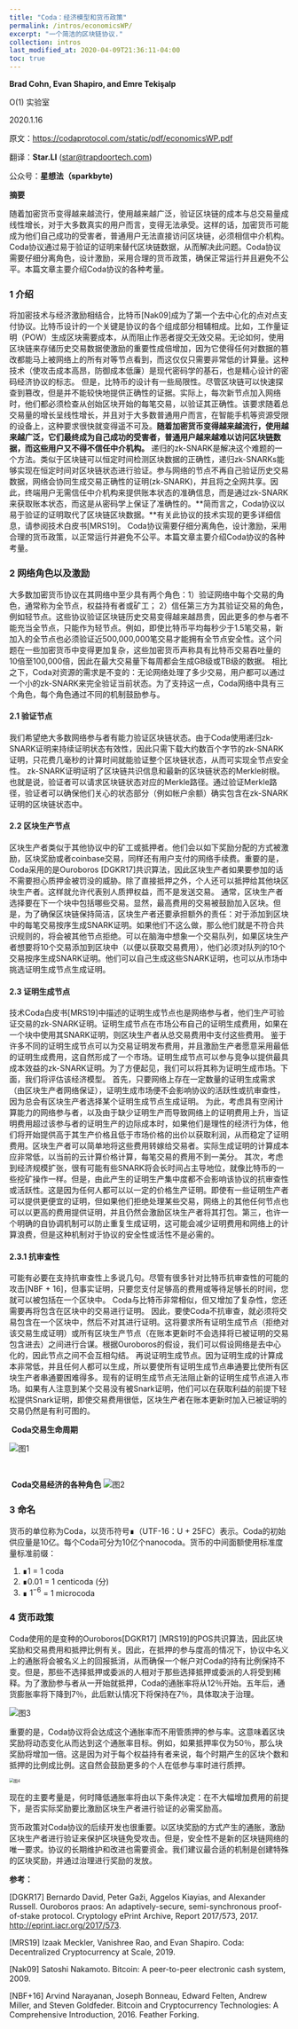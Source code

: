 ```yaml
---
title: "Coda：经济模型和货币政策"
permalink: /intros/economicsWP/
excerpt: "一个简洁的区块链协议."
collection: intros
last_modified_at: 2020-04-09T21:36:11-04:00
toc: true
---
```


**Brad Cohn, Evan Shapiro, and Emre Tekişalp**

O(1) 实验室

2020.1.16



原文：https://codaprotocol.com/static/pdf/economicsWP.pdf

翻译：**Star.LI** (star@trapdoortech.com)

公众号：**星想法（sparkbyte)**



**摘要**

随着加密货币变得越来越流行，使用越来越广泛，验证区块链的成本与总交易量成线性增长，对于大多数真实的用户而言，变得无法承受。这样的话，加密货币可能成为他们自己成功的受害者，普通用户无法直接访问区块链，必须相信中介机构。 Coda协议通过易于验证的证明来替代区块链数据，从而解决此问题。Coda协议需要仔细分离角色，设计激励，采用合理的货币政策，确保正常运行并且避免不公平。本篇文章主要介绍Coda协议的各种考量。

### 1 介绍

将加密技术与经济激励相结合，比特币[Nak09]成为了第一个去中心化的点对点支付协议。比特币设计的一个关键是协议的各个组成部分相辅相成。比如，工作量证明（POW）生成区块需要成本，从而阻止作恶者提交无效交易。无论如何，使用区块链来存储历史交易数据使激励的重要性成倍增加，因为它使得任何对数据的篡改都能马上被网络上的所有对等节点看到，而这仅仅只需要非常低的计算量。这种技术（使攻击成本高昂，防御成本低廉）是现代密码学的基石，也是精心设计的密码经济协议的标志。
但是，比特币的设计有一些局限性。尽管区块链可以快速探查到篡改，但是并不能较快地提供正确性的证据。实际上，每次新节点加入网络时，他们都必须检查从创始区块开始的每笔交易，以验证其正确性。该要求随着总交易量的增长呈线性增长，并且对于大多数普通用户而言，在智能手机等资源受限的设备上，这种要求很快就变得遥不可及。**随着加密货币变得越来越流行，使用越来越广泛，它们最终成为自己成功的受害者，普通用户越来越难以访问区块链数据，而这些用户又不得不信任中介机构。**
递归的zk-SNARK是解决这个难题的一个方法。类似于区块链可以恒定时间检测区块数据的正确性，递归zk-SNARKs能够实现在恒定时间对区块链状态进行验证。参与网络的节点不再自己验证历史交易数据，网络会协同生成交易正确性的证明(zk-SNARK)，并且将之全网共享。因此，终端用户无需信任中介机构来提供账本状态的准确信息，而是通过zk-SNARK来获取账本状态，而这是从密码学上保证了准确性的。**简而言之，Coda协议以易于验证的证明取代了区块链区块数据。**有关此协议的技术实现的更多详细信息，请参阅技术白皮书[MRS19]。
Coda协议需要仔细分离角色，设计激励，采用合理的货币政策，以正常运行并避免不公平。本篇文章主要介绍Coda协议的各种考量。

### 2 网络角色以及激励

大多数加密货币协议在其网络中至少具有两个角色：1）验证网络中每个交易的角色，通常称为全节点，权益持有者或矿工； 2）信任第三方为其验证交易的角色，例如轻节点。这些协议验证区块链历史交易变得越来越昂贵，因此更多的参与者不能充当全节点，只能作为轻节点。例如，即使比特币平均每秒少于1.5笔交易，新加入的全节点也必须验证近500,000,000笔交易才能拥有全节点安全性。这个问题在一些加密货币中变得更加复杂，这些加密货币声称具有比特币交易吞吐量的10倍至100,000倍，因此在最大交易量下每周都会生成GB级或TB级的数据。
相比之下，Coda对资源的需求是不变的：无论网络处理了多少交易，用户都可以通过一个小的zk-SNARK来完全验证当前状态。为了支持这一点，Coda网络中具有三个角色，每个角色通过不同的机制鼓励参与。

#### 2.1 验证节点

我们希望绝大多数网络参与者有能力验证区块链状态。由于Coda使用递归zk-SNARK证明来持续证明状态有效性，因此只需下载大约数百个字节的zk-SNARK证明，只花费几毫秒的计算时间就能验证整个区块链状态，从而可实现全节点安全性。 zk-SNARK证明证明了区块链共识信息和最新的区块链状态的Merkle树根。也就是说，验证者可以请求区块链状态对应的Merkle路径。通过验证Merkle路径，验证者可以确保他们关心的状态部分（例如帐户余额）确实包含在zk-SNARK证明的区块链状态中。

#### 2.2 区块生产节点

区块生产者类似于其他协议中的矿工或抵押者。他们会以如下奖励分配的方式被激励，区块奖励或者coinbase交易，同样还有用户支付的网络手续费。重要的是，Coda采用的是Ouroboros [DGKR17]共识算法，因此区块生产者如果要参加的话不需要担心质押金被罚没的威胁。除了直接抵押之外，个人还可以抵押给其他块区块生产者。这样就允许代表别人质押权益，而不是发送交易。
通常，区块生产者选择要在下一个块中包括哪些交易。显然，最高费用的交易被鼓励加入区块。但是，为了确保区块链保持简洁，区块生产者还要承担额外的责任：对于添加到区块中的每笔交易按序生成SNARK证明。如果他们不这么做，那么他们就是不符合共识规则的，将会被其他节点拒绝。可以在脑海中想象一个交易队列，如果区块生产者想要将10个交易添加到区块中（以便以获取交易费用），他们必须对队列的10个交易按序生成SNARK证明。他们可以自己生成这些SNARK证明，也可以从市场中挑选证明生成节点生成证明。

#### 2.3 证明生成节点

技术Coda白皮书[MRS19]中描述的证明生成节点也是网络参与者，他们生产可验证交易的zk-SNARK证明。证明生成节点在市场公布自己的证明生成费用，如果在一个块中使用其SNARK证明，则区块生产者从总交易费用中支付这些费用。
鉴于许多不同的证明生成节点可以为交易证明发布费用，并且激励生产者愿意采用最低的证明生成费用，这自然形成了一个市场。证明生成节点可以参与竞争以提供最具成本效益的zk-SNARK证明。为了方便起见，我们可以将其称为证明生成市场。下面，我们将评估该经济模型。
首先，只要网络上存在一定数量的证明生成需求（由区块生产者网络保证），证明生成市场便不会影响协议的活跃性或抗审查性，因为总会有区块生产者选择某个证明生成节点生成证明。
为此，考虑具有空闲计算能力的网络参与者，以及由于缺少证明生产而导致网络上的证明费用上升，当证明费用超过该参与者的证明生产的边际成本时，如果他们是理性的经济行为体，他们将开始提供高于其生产价格且低于市场价格的出价以获取利润，从而稳定了证明费用。区块生产者可以简单地将这些费用转嫁给交易者。实际生成证明的计算成本应非常低，以当前的云计算价格计算，每笔交易的费用不到一美分。
其次，考虑到经济规模扩张，很有可能有些SNARK将会长时间占主导地位，就像比特币的一些挖矿操作一样。但是，由此产生的证明生产集中度都不会影响该协议的抗审查性或活跃性。这是因为任何人都可以以一定的价格生产证明。即使有一些证明生产者可以提供更便宜的证明，但如果他们拒绝处理某些交易，网络上的其他任何节点也可以以更高的费用提供证明，并且仍然会激励区块生产者将其打包。第三，也许一个明确的自协调机制可以防止重复生成证明，这可能会减少证明费用和网络上的计算浪费，但是这种机制对于协议的安全性或活性不是必需的。

#### 2.3.1 抗审查性

可能有必要在支持抗审查性上多说几句。尽管有很多针对比特币抗审查性的可能的攻击[NBF + 16]，但事实证明，只要您支付足够高的费用或等待足够长的时间，您就可以被包括在一个区块中。 Coda与比特币非常相似，但又增加了复杂性，您还需要再将包含在区块中的交易进行证明。
因此，要使Coda不抗审查，就必须将交易包含在一个区块中，然后不对其进行证明。这将要求所有证明生成节点（拒绝对该交易生成证明）或所有区块生产节点（在账本更新时不会选择将已被证明的交易包含进去）之间进行合谋。根据Ouroboros的假设，我们可以假设网络是去中心化的，因此节点之间不会互相勾结。
再说证明生成节点。因为证明生成的计算成本非常低，并且任何人都可以生成，所以要使所有证明生成节点串通要比使所有区块生产者串通要困难得多。现有的证明生成节点无法阻止新的证明生成节点进入市场。如果有人注意到某个交易没有被Snark证明，他们可以在获取利益的前提下轻松提供Snark证明，即使交易费用很低，区块生产者在账本更新时加入已被证明的交易仍然是有利可图的。
																	

​															**Coda交易生命周期**

![图1](./figs/图1.png)

​															

​												**Coda交易经济的各种角色**
![图2](./figs/图2.png)

### 3 命名

货币的单位称为Coda，以货币符号∎（UTF-16：U + 25FC）表示。Coda的初始供应量是10亿。每个Coda可分为10亿个nanocoda。货币的中间面额使用标准度量标准前缀：

1. ∎1 = 1 coda
2. ∎0.01 = 1 centicoda (分)
3. ∎ $1^{-6}$ = 1 microcoda

### 4 货币政策

Coda使用的是变种的Ouroboros[DGKR17] [MRS19]的POS共识算法，因此区块奖励和交易费用和抵押比例有关。因此，在抵押的参与度高的情况下，协议中名义上的通胀将会被名义上的回报抵消，从而确保一个帐户对Coda的持有比例保持不变。但是，那些不选择抵押或委派的人相对于那些选择抵押或委派的人将受到稀释。为了激励参与者从一开始就抵押，Coda的通胀率将从12％开始。五年后，通货膨胀率将下降到7％，此后默认情况下将保持在7％，具体取决于治理。

![图3](./figs/图3.png)

重要的是，Coda协议将会达成这个通胀率而不用管质押的参与率。这意味着区块奖励将动态变化从而达到这个通胀率目标。例如，如果抵押率仅为50％，那么块奖励将增加一倍。这是因为对于每个权益持有者来说，每个时期产生的区块个数和抵押的比例成比例。这自然会鼓励更多的个人在低参与率时进行质押。

<img src="./figs/图4.png" alt="图4" style="zoom:50%;" />

现在的主要考量是，何时降低通胀率将由以下条件决定：在不大幅增加费用的前提下，是否实际奖励要比激励区块生产者进行验证的必需奖励高。

货币政策对Coda协议的后续开发也很重要。以区块奖励的方式产生的通胀，激励区块生产者进行验证来保护区块链免受攻击。但是，安全性不是新的区块链网络的唯一要求。协议的长期维护和改进也需要资金。我们建议最合适的机制是创建特殊的区块奖励，并通过治理进行奖励的发放。

**参考：**

[DGKR17] Bernardo David, Peter Gaži, Aggelos Kiayias, and Alexander Russell. Ouroboros praos: An adaptively-secure, semi-synchronous proof-of-stake protocol. Cryptology ePrint Archive, Report 2017/573, 2017. http://eprint.iacr.org/2017/573.

[MRS19] Izaak Meckler, Vanishree Rao, and Evan Shapiro. Coda: Decentralized Cryptocurrency at Scale, 2019.

[Nak09] Satoshi Nakamoto. Bitcoin: A peer-to-peer electronic cash system, 2009.

[NBF+16] Arvind Narayanan, Joseph Bonneau, Edward Felten, Andrew Miller, and Steven Goldfeder. Bitcoin and Cryptocurrency Technologies: A Comprehensive Introduction, 2016. Feather Forking.
